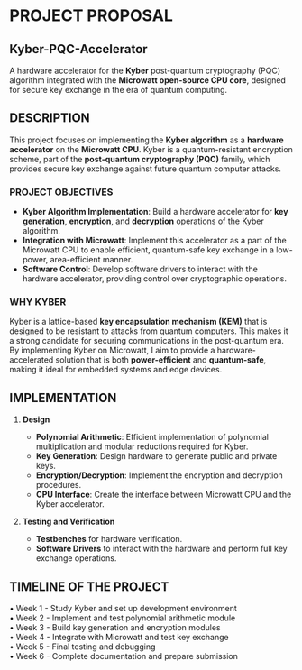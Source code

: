 # PROJECT PROPOSAL

## Kyber-PQC-Accelerator
A hardware accelerator for the **Kyber** post-quantum cryptography (PQC) algorithm integrated with the **Microwatt open-source CPU core**, designed for secure key exchange in the era of quantum computing.

## DESCRIPTION
This project focuses on implementing the **Kyber algorithm** as a **hardware accelerator** on the **Microwatt CPU**. Kyber is a quantum-resistant encryption scheme, part of the **post-quantum cryptography (PQC)** family, which provides secure key exchange against future quantum computer attacks.

### PROJECT OBJECTIVES
- **Kyber Algorithm Implementation**: Build a hardware accelerator for **key generation**, **encryption**, and **decryption** operations of the Kyber algorithm.
- **Integration with Microwatt**: Implement this accelerator as a part of the Microwatt CPU to enable efficient, quantum-safe key exchange in a low-power, area-efficient manner.
- **Software Control**: Develop software drivers to interact with the hardware accelerator, providing control over cryptographic operations.

### WHY KYBER
Kyber is a lattice-based **key encapsulation mechanism (KEM)** that is designed to be resistant to attacks from quantum computers. This makes it a strong candidate for securing communications in the post-quantum era. By implementing Kyber on Microwatt, I aim to provide a hardware-accelerated solution that is both **power-efficient** and **quantum-safe**, making it ideal for embedded systems and edge devices.

## IMPLEMENTATION 
1. **Design**
   - **Polynomial Arithmetic**: Efficient implementation of polynomial multiplication and modular reductions required for Kyber.
   - **Key Generation**: Design hardware to generate public and private keys.
   - **Encryption/Decryption**: Implement the encryption and decryption procedures.
   - **CPU Interface**: Create the interface between Microwatt CPU and the Kyber accelerator.

2. **Testing and Verification**
   - **Testbenches** for hardware verification.
   - **Software Drivers** to interact with the hardware and perform full key exchange operations.


## TIMELINE OF THE PROJECT

• Week 1 - Study Kyber and set up development environment  
• Week 2 - Implement and test polynomial arithmetic module  
• Week 3 - Build key generation and encryption modules  
• Week 4 - Integrate with Microwatt and test key exchange  
• Week 5 - Final testing and debugging  
• Week 6 - Complete documentation and prepare submission  

